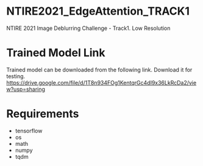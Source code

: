 # NTIRE2021_EdgeAttention_TRACK1
NTIRE 2021 Image Deblurring Challenge - Track1. Low Resolution

# Trained Model Link
Trained model can be downloaded from the following link. Download it for testing.
https://drive.google.com/file/d/1T8n934FOg1KentqrGc4dI9x36LkRcDa2/view?usp=sharing

# Requirements
 - tensorflow
 - os
 - math
 - numpy
 - tqdm

